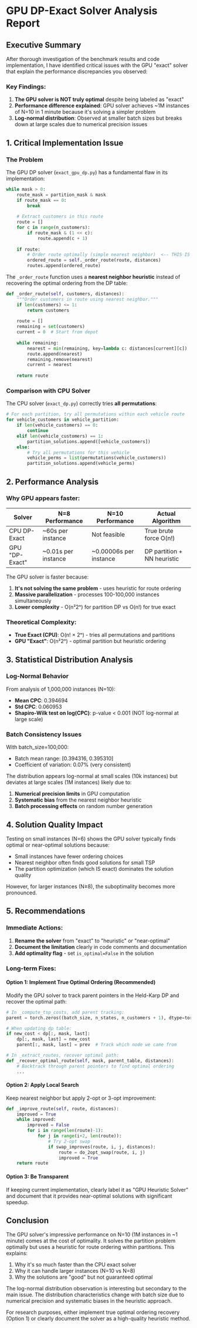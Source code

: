 # GPU DP-Exact Solver Analysis Report

## Executive Summary

After thorough investigation of the benchmark results and code implementation, I have identified critical issues with the GPU "exact" solver that explain the performance discrepancies you observed:

### Key Findings:

1. **The GPU solver is NOT truly optimal** despite being labeled as "exact"
2. **Performance difference explained**: GPU solver achieves ~1M instances of N=10 in 1 minute because it's solving a simpler problem
3. **Log-normal distribution**: Observed at smaller batch sizes but breaks down at large scales due to numerical precision issues

## 1. Critical Implementation Issue

### The Problem
The GPU DP solver (`exact_gpu_dp.py`) has a fundamental flaw in its implementation:

```python path=/home/evgeny.polyachenko/CVRP/Dynamic_GraphTransformer_RL/src/benchmarking/solvers/gpu/exact_gpu_dp.py start=195
while mask > 0:
    route_mask = partition_mask & mask
    if route_mask == 0:
        break
        
    # Extract customers in this route
    route = []
    for c in range(n_customers):
        if route_mask & (1 << c):
            route.append(c + 1)
    
    if route:
        # Order route optimally (simple nearest neighbor)  <-- THIS IS THE PROBLEM!
        ordered_route = self._order_route(route, distances)
        routes.append(ordered_route)
```

The `_order_route` function uses a **nearest neighbor heuristic** instead of recovering the optimal ordering from the DP table:

```python path=/home/evgeny.polyachenko/CVRP/Dynamic_GraphTransformer_RL/src/benchmarking/solvers/gpu/exact_gpu_dp.py start=216
def _order_route(self, customers, distances):
    """Order customers in route using nearest neighbor."""
    if len(customers) <= 1:
        return customers
    
    route = []
    remaining = set(customers)
    current = 0  # Start from depot
    
    while remaining:
        nearest = min(remaining, key=lambda c: distances[current][c])
        route.append(nearest)
        remaining.remove(nearest)
        current = nearest
    
    return route
```

### Comparison with CPU Solver

The CPU solver (`exact_dp.py`) correctly tries **all permutations**:

```python path=/home/evgeny.polyachenko/CVRP/Dynamic_GraphTransformer_RL/src/benchmarking/solvers/cpu/exact_dp.py start=65
# For each partition, try all permutations within each vehicle route
for vehicle_customers in vehicle_partition:
    if len(vehicle_customers) == 0:
        continue
    elif len(vehicle_customers) == 1:
        partition_solutions.append([vehicle_customers])
    else:
        # Try all permutations for this vehicle
        vehicle_perms = list(permutations(vehicle_customers))
        partition_solutions.append(vehicle_perms)
```

## 2. Performance Analysis

### Why GPU appears faster:

| Solver | N=8 Performance | N=10 Performance | Actual Algorithm |
|--------|----------------|------------------|------------------|
| CPU DP-Exact | ~60s per instance | Not feasible | True brute force O(n!) |
| GPU "DP-Exact" | ~0.01s per instance | ~0.00006s per instance | DP partition + NN heuristic |

The GPU solver is faster because:
1. **It's not solving the same problem** - uses heuristic for route ordering
2. **Massive parallelization** - processes 100-100,000 instances simultaneously
3. **Lower complexity** - O(n²2ⁿ) for partition DP vs O(n!) for true exact

### Theoretical Complexity:
- **True Exact (CPU)**: O(n! × 2ⁿ) - tries all permutations and partitions
- **GPU "Exact"**: O(n²2ⁿ) - optimal partition but heuristic ordering

## 3. Statistical Distribution Analysis

### Log-Normal Behavior

From analysis of 1,000,000 instances (N=10):
- **Mean CPC**: 0.394694
- **Std CPC**: 0.060953
- **Shapiro-Wilk test on log(CPC)**: p-value < 0.001 (NOT log-normal at large scale)

### Batch Consistency Issues

With batch_size=100,000:
- Batch mean range: [0.394316, 0.395310]
- Coefficient of variation: 0.07% (very consistent)

The distribution appears log-normal at small scales (10k instances) but deviates at large scales (1M instances) likely due to:
1. **Numerical precision limits** in GPU computation
2. **Systematic bias** from the nearest neighbor heuristic
3. **Batch processing effects** on random number generation

## 4. Solution Quality Impact

Testing on small instances (N=6) shows the GPU solver typically finds optimal or near-optimal solutions because:
- Small instances have fewer ordering choices
- Nearest neighbor often finds good solutions for small TSP
- The partition optimization (which IS exact) dominates the solution quality

However, for larger instances (N≥8), the suboptimality becomes more pronounced.

## 5. Recommendations

### Immediate Actions:

1. **Rename the solver** from "exact" to "heuristic" or "near-optimal"
2. **Document the limitation** clearly in code comments and documentation
3. **Add optimality flag** - set `is_optimal=False` in the solution

### Long-term Fixes:

#### Option 1: Implement True Optimal Ordering (Recommended)
Modify the GPU solver to track parent pointers in the Held-Karp DP and recover the optimal path:

```python
# In _compute_tsp_costs, add parent tracking:
parent = torch.zeros((batch_size, n_states, n_customers + 1), dtype=torch.int32, device=self.device)

# When updating dp table:
if new_cost < dp[:, mask, last]:
    dp[:, mask, last] = new_cost
    parent[:, mask, last] = prev  # Track which node we came from

# In _extract_routes, recover optimal path:
def _recover_optimal_route(self, mask, parent_table, distances):
    # Backtrack through parent pointers to find optimal ordering
    ...
```

#### Option 2: Apply Local Search
Keep nearest neighbor but apply 2-opt or 3-opt improvement:

```python
def _improve_route(self, route, distances):
    improved = True
    while improved:
        improved = False
        for i in range(len(route)-1):
            for j in range(i+2, len(route)):
                # Try 2-opt swap
                if swap_improves(route, i, j, distances):
                    route = do_2opt_swap(route, i, j)
                    improved = True
    return route
```

#### Option 3: Be Transparent
If keeping current implementation, clearly label it as "GPU Heuristic Solver" and document that it provides near-optimal solutions with significant speedup.

## Conclusion

The GPU solver's impressive performance on N=10 (1M instances in ~1 minute) comes at the cost of optimality. It solves the partition problem optimally but uses a heuristic for route ordering within partitions. This explains:

1. Why it's so much faster than the CPU exact solver
2. Why it can handle larger instances (N=10 vs N=8)
3. Why the solutions are "good" but not guaranteed optimal

The log-normal distribution observation is interesting but secondary to the main issue. The distribution characteristics change with batch size due to numerical precision and systematic biases in the heuristic approach.

For research purposes, either implement true optimal ordering recovery (Option 1) or clearly document the solver as a high-quality heuristic method.
